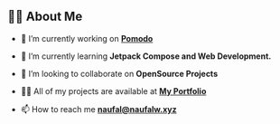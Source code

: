 ## 🙋‍♂️ About Me

- 🔭 I’m currently working on **[Pomodo](https://play.google.com/store/apps/details?id=com.ngalamsoftware.pomodo)**

- 🌱 I’m currently learning **Jetpack Compose and Web Development.**

- 👯 I’m looking to collaborate on **OpenSource Projects**

- 👨‍💻 All of my projects are available at **[My Portfolio](https://github.com/naufalw)**

- 📫 How to reach me **naufal@naufalw.xyz**
